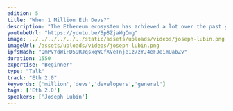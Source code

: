 ```yaml
---
edition: 5
title: "When 1 Million Eth Devs?"
description: "The Ethereum ecosystem has achieved a lot over the past year with respect to core development, adoption, defi, and improving scalability. Ethereum’s main advantage in the blockchain space is the community of developers that continues to build and grow the network. Joe Lubin’s talk will discuss the state of development on the Ethereum blockchain, set some benchmarks for the next year, and propose a common goal: When 1 Million ETH Devs?"
youtubeUrl: "https://youtu.be/Sp8ZjaWgCmg"
image: ../../../../../../static/assets/uploads/videos/joseph-lubin.png
imageUrl: /assets/uploads/videos/joseph-lubin.png
ipfsHash: "QmPVYdWiFD59RJqsxqWCfXVeTnje1z7zYJ4eFJeimUabZv"
duration: 1550
expertise: "Beginner"
type: "Talk"
track: "Eth 2.0"
keywords: ['million','devs','developers','general']
tags: ['Eth 2.0']
speakers: ['Joseph Lubin']
---
```

